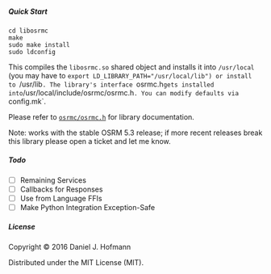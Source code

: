 ##### Quick Start

    cd libosrmc
    make
    sudo make install
    sudo ldconfig

This compiles the `libosrmc.so` shared object and installs it into `/usr/local` (you may have to `export LD_LIBRARY_PATH="/usr/local/lib") or install to `/usr/lib`.
The library's interface `osrmc.h` gets installed into `/usr/local/include/osrmc/osrmc.h`.
You can modify defaults via `config.mk`.

Please refer to [`osrmc/osrmc.h`](https://github.com/daniel-j-h/libosrmc/blob/master/libosrmc/osrmc.h) for library documentation.

Note: works with the stable OSRM 5.3 release; if more recent releases break this library please open a ticket and let me know.

##### Todo

- [ ] Remaining Services
- [ ] Callbacks for Responses
- [ ] Use from Language FFIs
- [ ] Make Python Integration Exception-Safe

##### License

Copyright © 2016 Daniel J. Hofmann

Distributed under the MIT License (MIT).
